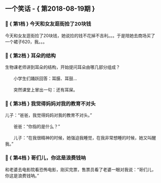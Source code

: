 ## 一个笑话 - { 第2018-08-19期 }
</hr>

### :jack_o_lantern: { 第1档 } 今天和女友逛街捡了20块钱
今天和女友逛街捡了20块钱，她说捡的钱不花掉不吉利。。。于是陪她去商场买了一个裙子620，我。。。


### :jack_o_lantern: { 第2档 } 耳朵的结构
生物课老师讲到耳朵的结构，开始提问耳朵由哪几部分组成？<br/><br/>　　小学生们踊跃回答：耳膜、耳鼓…<br/><br/>　　突然课堂上冒出一句：还有耳屎。


### :jack_o_lantern: { 第3档 } 我觉得妈妈对我的教育不对头
儿子：“爸爸，我觉得妈妈对我的教育不对头。”<br/><br/>　　爸爸：“你指的是什么？”<br/><br/>　　儿子：“在我很精神的时候，她强迫我睡觉，在我非常想睡的时候，她又叫醒我。”


### :jack_o_lantern: { 第4档 } 哥们儿，你这是浪费钱呐
和老婆去电影院看恐怖电影，刚买完票，售票员看了老婆一眼对我说：“哥们儿，你这是浪费钱呐。”

